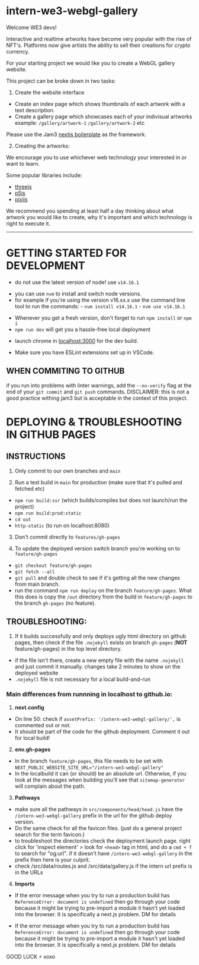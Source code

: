 # intern-we3-webgl-gallery

Welcome WE3 devs!

Interactive and realtime artworks have become very popular with the rise of NFT's. Platforms now give artists the ability to sell their creations for crypto currency.

For your starting project we would like you to create a WebGL gallery website.

This project can be broke down in two tasks:

1. Create the website interface

* Create an index page which shows thumbnails of each artwork with a text description.
* Create a gallery page which showcases each of your indivisual artworks example: `/gallery/artwork-1` `/gallery/artwork-2` etc

Please use the Jam3 [nextjs boilerplate](https://github.com/Jam3/nextjs-boilerplate) as the framework.
  
2. Creating the artworks:

We encourage you to use whichever web technology your interested in or want to learn. 

Some popular libraries include:

 * [threejs](https://threejs.org/)
 * [p5js](https://p5js.org/)
 * [pixijs](https://www.pixijs.com/)
 
We recommend you spending at least half a day thinking about what artwork you would like to create, why it's important and which technology is right to execute it.

-----------------------------------
# GETTING STARTED FOR DEVELOPMENT

  * do not use the latest version of node! use `v14.16.1`
   - you can use `nvm` to install and switch node versions. 
   - for example if you're using the version v16.xx.x use the command line tool to run the commands:
    - `nvm install v14.16.1` 
    - `nvm use v14.16.1`
  * Whenever you get a fresh version, don't forget to run `npm install` or `npm i`
  * `npm run dev` will get you a hassle-free local deployment
   - launch chrome in [localhost:3000](http://localhost:3000) for the dev build.
  * Make sure you have ESLint extensions set up in VSCode.

## WHEN COMMITING TO GITHUB
if you run into problems with linter warnings, add the `--no-verify` flag at the end of your `git commit` and `git push` commands.
DISCLAIMER: this is not a good practice withing jam3 but is acceptable in the context of this project.

# DEPLOYING & TROUBLESHOOTING IN GITHUB PAGES

## INSTRUCTIONS

1. Only commit to our own branches and `main`

2. Run a test build in `main` for production (make sure that it's pulled and fetched etc)
 - `npm run build:ssr` (which builds/compiles but does not launch/run the project)
 - `npm run build:prod:static`
 - `cd out`
 - `http-static` (to run on localhost:8080)

3. Don't commit directly to `features/gh-pages`

4. To update the deployed version switch branch you're working on to `feature/gh-pages`
 - `git checkout feature/gh-pages`
 - `git fetch --all`
 - `git pull` and double check to see if it's getting all the new changes from main branch.
 - run the command `npm run deploy` on the branch `feature/gh-pages`. What this does is copy the `/out`  directory from the build in `feature/gh-pages` to the branch `gh-pages` (no feature).

## TROUBLESHOOTING:

1. If it builds successfully and only deploys ugly html directory on github pages, then check if the file `.nojekyll` exists on branch `gh-pages` (**NOT** feature/gh-pages) in the top level directory.
 - if the file isn't there, create a new empty file with the name `.nojekyll` and just commit it manually. changes take 2 minutes to show on the deployed website
 - `.nojekyll` file is not necessary for a local build-and-run

### Main differences from runnning in localhost to github.io:

1. **next.config**
 - On line 50: check if `assetPrefix: '/intern-we3-webgl-gallery/',` is commented out or not. 
 - It should be part of the code for the github deployment. Comment it out for local build!

2. **env.gh-pages** 
 - In the branch `feature/gh-pages`, this file needs to be set with `NEXT_PUBLIC_WEBSITE_SITE_URL="/intern-we3-webgl-gallery"`
 - In the localbuild it can (or should) be an absolute url. Otherwise, if you look at the messages when building you'll see that `sitemap-generator` will complain about the path.

3. **Pathways**
 - make sure all the pathways in `src/components/head/head.js` have the `/intern-we3-webgl-gallery` prefix in the url for the github deploy version.
 - Do the same check for all the favicon files. (just do a general project search for the term favicon.)
  - to troubleshoot the directories check the deployment launch page. right click for 'inspect element' > look for `<head>` tag in html, and do a `cmd + f` to search for "og:url". if it doesn't have `/intern-we3-webgl-gallery` in the prefix then here is your culprit.
 - check /src/data/routes.js and /src/data/gallery.js  if the intern url prefix is in the URLs

4. **Imports**
 - If the error message when you try to run a production build has `ReferenceError: document is undefined`  then go through your code because it might be trying to pre-import a module it hasn't yet loaded into the browser. It is specifically a next.js problem. DM for details

 - If the error message when you try to run a production build has `ReferenceError: document is undefined`  then go through your code because it might be trying to pre-import a module it hasn't yet loaded into the browser. It is specifically a next.js problem. DM for details


GOOD LUCK ⚡️ xoxo 
